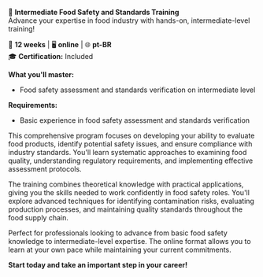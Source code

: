 🚀 **Intermediate Food Safety and Standards Training**  
Advance your expertise in food industry with hands-on, intermediate-level training!

📅 **12 weeks** | 🖥 **online** | 🌐 **pt-BR**  
🎓 **Certification:** Included

**What you'll master:**
- Food safety assessment and standards verification on intermediate level

**Requirements:**
- Basic experience in food safety assessment and standards verification

This comprehensive program focuses on developing your ability to evaluate food products, identify potential safety issues, and ensure compliance with industry standards. You'll learn systematic approaches to examining food quality, understanding regulatory requirements, and implementing effective assessment protocols.

The training combines theoretical knowledge with practical applications, giving you the skills needed to work confidently in food safety roles. You'll explore advanced techniques for identifying contamination risks, evaluating production processes, and maintaining quality standards throughout the food supply chain.

Perfect for professionals looking to advance from basic food safety knowledge to intermediate-level expertise. The online format allows you to learn at your own pace while maintaining your current commitments.

**Start today and take an important step in your career!**